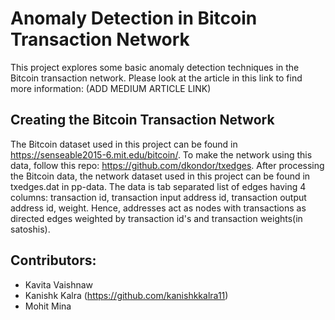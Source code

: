 # Anomaly Detection in Bitcoin Transaction Network
This project explores some basic anomaly detection techniques in the Bitcoin transaction network. Please look at the article in this link to find more information: (ADD MEDIUM ARTICLE LINK)

## Creating the Bitcoin Transaction Network
The Bitcoin dataset used in this project can be found in https://senseable2015-6.mit.edu/bitcoin/. To make the network using this data, follow this repo: https://github.com/dkondor/txedges. After processing the Bitcoin data, the network dataset used in this project can be found in txedges.dat in pp-data. The data is tab separated list of edges having 4 columns: transaction id, transaction input address id, transaction output address id, weight. Hence, addresses act as nodes with transactions as directed edges weighted by transaction id's and transaction weights(in satoshis).

## Contributors:
- Kavita Vaishnaw
- Kanishk Kalra (https://github.com/kanishkkalra11)
- Mohit Mina

